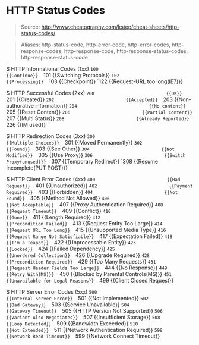 # HTTP Status Codes

> Source: http://www.cheatography.com/kstep/cheat-sheets/http-status-codes/

> Aliases: http-status-code, http-error-code, http-error-codes, http-response-codes, http-response-code, http-response-status-codes, http-response-status-code

$ HTTP Informational Codes (1xx)
    `100                           {{Continue}} 
    `101                           {{Switching Protocols}} 
    `102                           {{Processing}} 
    `103                           {{Checkpoint}} 
    `122                           {{Request-URL too long(IE7)}} 

$ HTTP Successful Codes (2xx)
    `200                           {{OK}} 
    `201                           {{Created}} 
    `202                           {{Accepted}} 
    `203                           {{Non-authorative information}} 
    `204                           {{No content}} 
    `205                           {{Reset Content}} 
    `206                           {{Partial Content}} 
    `207                           {{Multi Status}} 
    `208                           {{Already Reported}} 
    `226                           {{IM used}} 

$ HTTP Redirection Codes (3xx)
    `300                           {{Multiple Choices}} 
    `301                           {{Moved Permanently}} 
    `302                           {{Found}} 
    `303                           {{See Other}} 
    `304                           {{Not Modified}} 
    `305                           {{Use Proxy}} 
    `306                           {{Switch Proxy(unused)}} 
    `307                           {{Temporary Redirect}} 
    `308                           {{Resume Incomplete(PUT POST)}} 

$ HTTP Client Error Codes (4xx)
    `400                           {{Bad Request}} 
    `401                           {{Unauthorized}} 
    `402                           {{Payment Required}} 
    `403                           {{Forbidden}} 
    `404                           {{Not Found}} 
    `405                           {{Method Not Allowed}} 
    `406                           {{Not Acceptable}} 
    `407                           {{Proxy Authentication Required}} 
    `408                           {{Request Timeout}} 
    `409                           {{Conflict}} 
    `410                           {{Gone}} 
    `411                           {{Length Required}} 
    `412                           {{Precondition Failed}} 
    `413                           {{Request Entity Too Large}} 
    `414                           {{Request URL Too Long}} 
    `415                           {{Unsupported Media Type}} 
    `416                           {{Request Range Not Satisfiable}} 
    `417                           {{Expectation Failed}} 
    `418                           {{I'm a Teapot}} 
    `422                           {{Unprocessable Entity}} 
    `423                           {{Locked}} 
    `424                           {{Failed Dependency}} 
    `425                           {{Unordered Collection}} 
    `426                           {{Upgrade Required}} 
    `428                           {{Precondition Required}} 
    `429                           {{Too Many Requests}} 
    `431                           {{Request Header Fields Too Large}} 
    `444                           {{No Response}} 
    `449                           {{Retry With(MS)}} 
    `450                           {{Blocked by Parental Controls(MS)}} 
    `451                           {{Unavailable for Legal Reasons}} 
    `499                           {{Client Closed Request}} 

$ HTTP Server Error Codes (5xx)
    `500                           {{Internal Server Error}} 
    `501                           {{Not Implemented}} 
    `502                           {{Bad Gateway}} 
    `503                           {{Service Unavailable}} 
    `504                           {{Gateway Timeout}} 
    `505                           {{HTTP Version Not Supported}} 
    `506                           {{Variant Also Negotiates}} 
    `507                           {{Insufficient Storage}} 
    `508                           {{Loop Detected}} 
    `509                           {{Bandwidth Exceeded}} 
    `510                           {{Not Extended}} 
    `511                           {{Network Authentication Required}} 
    `598                           {{Network Read Timeout}} 
    `599                           {{Network Connect Timeout}} 

